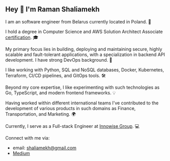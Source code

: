 ## Hey 👋 I'm Raman Shaliamekh

I am an software engineer from Belarus currently located in Poland. 📍 

I hold a degree in Computer Science and AWS Solution Architect Associate [certification](https://www.credly.com/badges/0b859d01-1e22-455c-bcc0-053f41488f99/public_url). 🎓 

My primary focus lies in building, deploying and maintaining secure, highly scalable and fault-tolerant applications, with a specialization in backend API development. I have strong DevOps background. 🚀 

I like working with Python, SQL and NoSQL databases, Docker, Kubernetes, Terraform, CI/CD pipelines, and GitOps tools. 🛠️ 

Beyond my core expertise, I like experimenting with such technologies as Go, TypeScript, and modern frontend frameworks. 💡

Having worked within different international teams I've contributed to the development of various products in such domains as Finance, Transportation, and Marketing. 🌍 

Currently, I serve as a Full-stack Engineer at [Innowise Group](https://innowise.com/). 💻 

Connect with me via:
* email: [shaliamekh@gmail.com](mailto:shaliamekh@gmail.com)
* [Medium](https://medium.com/@shaliamekh)
